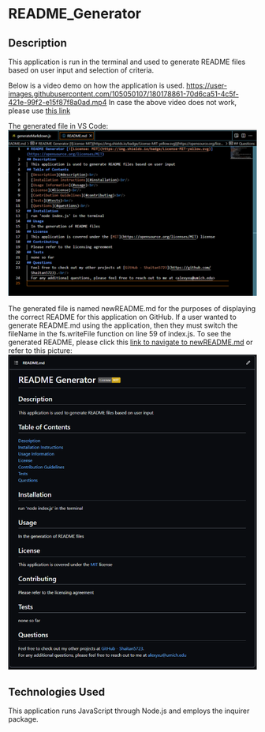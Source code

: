 # README_Generator 

## Description
This application is run in the terminal and used to generate README files based on user input and selection of criteria. 

Below is a video demo on how the application is used.
https://user-images.githubusercontent.com/105050107/180178861-70d6ca51-4c5f-421e-99f2-e15f87f8a0ad.mp4
In case the above video does not work, please use [this link](https://drive.google.com/file/d/1klkf_0FpcgkR5JVpuw8wr9nYB9a2SkAY/view?usp=sharing)

The generated file in VS Code:
![generated_readme](/assets/images/generated_readme1.png)

The generated file is named newREADME.md for the purposes of displaying the correct README for this application on GitHub. If a user wanted to generate README.md using the application, then they must switch the fileName in the fs.writeFile function on line 59 of index.js.
To see the generated README, please click this [link to navigate to newREADME.md](/newREADME.md) or refer to this picture:
![generated_readme_on_GitHub](/assets/images/generated_readme.png)

## Technologies Used
This application runs JavaScript through Node.js and employs the inquirer package.


